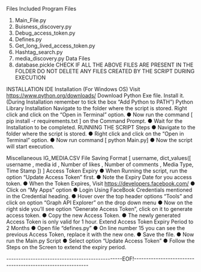 Files Included
Program Files
1. Main_File.py
2. Buisness_discovery.py
3. Debug_access_token.py
4. Defines.py
5. Get_long_lived_access_token.py
6. Hashtag_search.py
7. media_discovery.py
Data Files
1. database.pickle
CHECK IF ALL THE ABOVE FILES ARE PRESENT IN THE FOLDER
DO NOT DELETE ANY FILES CREATED BY THE SCRIPT DURING EXECUTION


INSTALLATION
IDE Installation (For Windows OS)
Visit https://www.python.org/downloads/
Download Python Exe file.
Install it. (During Installation remember to tick the box “Add Python to PATH”)
Python Library Installation
 Navigate to the folder where the script is stored.
 Right click and click on the “Open in Terminal” option.
● Now run the command [ pip install -r requirements.txt ] on the Command
Prompt.
● Wait for the Installation to be completed.
RUNNING THE SCRIPT
Steps
● Navigate to the folder where the script is stored.
● Right click and click on the “Open in Terminal” option.
● Now run command [ python Main.py]
● Now the script will start execution.




Miscellaneous
IG_MEDIA.CSV File Saving Format
[ username, dict_values([ username , media id , Number of likes , Number
of comments , Media Type, Time Stamp ]) ]
Access Token Expiry
● When Running the script, run the option “Update Access Token” first.
● Note the Expiry Date for you access token.
● When the Token Expires, Visit https://developers.facebook.com/
● Click on “My Apps” option
● Login Using FaceBook Credentials mentioned in the Credential heading.
● Hover over the top header options “Tools” and click on option “Graph API Explorer”
on the drop down menu
● Now on the right side you’ll see option “Generate Access Token”, click on it to
generate access token.
● Copy the new Access Token.
● The newly generated Access Token is only valid for 1 hour.
Extend Access Token Expiry Period to 2 Months
● Open file “defines.py”
● On line number 15 you can see the previous Access Token, replace it with the new
one.
● Save the file.
● Now run the Main.py Script
● Select option “Update Access Token”
● Follow the Steps on the Screen to extend the expiry period.



------------------------------------------------EOF!-----------------------------------------------------------
